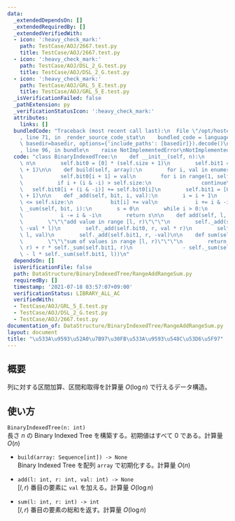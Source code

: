```yaml
---
data:
  _extendedDependsOn: []
  _extendedRequiredBy: []
  _extendedVerifiedWith:
  - icon: ':heavy_check_mark:'
    path: TestCase/AOJ/2667.test.py
    title: TestCase/AOJ/2667.test.py
  - icon: ':heavy_check_mark:'
    path: TestCase/AOJ/DSL_2_G.test.py
    title: TestCase/AOJ/DSL_2_G.test.py
  - icon: ':heavy_check_mark:'
    path: TestCase/AOJ/GRL_5_E.test.py
    title: TestCase/AOJ/GRL_5_E.test.py
  _isVerificationFailed: false
  _pathExtension: py
  _verificationStatusIcon: ':heavy_check_mark:'
  attributes:
    links: []
  bundledCode: "Traceback (most recent call last):\n  File \"/opt/hostedtoolcache/Python/3.10.1/x64/lib/python3.10/site-packages/onlinejudge_verify/documentation/build.py\"\
    , line 71, in _render_source_code_stat\n    bundled_code = language.bundle(stat.path,\
    \ basedir=basedir, options={'include_paths': [basedir]}).decode()\n  File \"/opt/hostedtoolcache/Python/3.10.1/x64/lib/python3.10/site-packages/onlinejudge_verify/languages/python.py\"\
    , line 96, in bundle\n    raise NotImplementedError\nNotImplementedError\n"
  code: "class BinaryIndexedTree:\n    def __init__(self, n):\n        self.size =\
    \ n\n        self.bit0 = [0] * (self.size + 1)\n        self.bit1 = [0] * (self.size\
    \ + 1)\n\n    def build(self, array):\n        for i, val in enumerate(array):\n\
    \            self.bit0[i + 1] = val\n        for i in range(1, self.size):\n \
    \           if i + (i & -i) > self.size:\n                continue\n         \
    \   self.bit0[i + (i & -i)] += self.bit0[i]\n        self.bit1 = [0] * (self.size\
    \ + 1)\n\n    def _add(self, bit, i, val):\n        i = i + 1\n        while i\
    \ <= self.size:\n            bit[i] += val\n            i += i & -i\n\n    def\
    \ _sum(self, bit, i):\n        s = 0\n        while i > 0:\n            s += bit[i]\n\
    \            i -= i & -i\n        return s\n\n    def add(self, l, r, val):\n\
    \        \"\"\"add value in range [l, r)\"\"\"\n        self._add(self.bit0, l,\
    \ -val * l)\n        self._add(self.bit0, r, val * r)\n        self._add(self.bit1,\
    \ l, val)\n        self._add(self.bit1, r, -val)\n\n    def sum(self, l, r):\n\
    \        \"\"\"sum of values in range [l, r)\"\"\"\n        return (self._sum(self.bit0,\
    \ r) + r * self._sum(self.bit1, r)\n                - self._sum(self.bit0, l)\
    \ - l * self._sum(self.bit1, l))\n"
  dependsOn: []
  isVerificationFile: false
  path: DataStructure/BinaryIndexedTree/RangeAddRangeSum.py
  requiredBy: []
  timestamp: '2021-07-18 03:57:07+09:00'
  verificationStatus: LIBRARY_ALL_AC
  verifiedWith:
  - TestCase/AOJ/GRL_5_E.test.py
  - TestCase/AOJ/DSL_2_G.test.py
  - TestCase/AOJ/2667.test.py
documentation_of: DataStructure/BinaryIndexedTree/RangeAddRangeSum.py
layout: document
title: "\u533A\u9593\u52A0\u7B97\u30FB\u533A\u9593\u548C\u53D6\u5F97"
---
```


## 概要
列に対する区間加算、区間和取得を計算量 $O(\log n)$ で行えるデータ構造。

## 使い方
`BinaryIndexedTree(n: int)`  
長さ $n$ の Binary Indexed Tree を構築する。初期値はすべて $0$ である。計算量 $O(n)$

- `build(array: Sequence[int]) -> None`  
Binary Indexed Tree を配列 `array` で初期化する。計算量 $O(n)$

- `add(l: int, r: int, val: int) -> None`  
$\lbrack l, r)$ 番目の要素に `val` を加える。計算量 $O(\log n)$

- `sum(l: int, r: int) -> int`  
$\lbrack l, r)$ 番目の要素の総和を返す。計算量 $O(\log n)$
